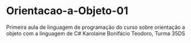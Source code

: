 # Orientacao-a-Objeto-01
Primeira aula de linguagem de programação do curso sobre orientação a objeto com a linguagem de C#
Karolaine Bonifácio Teodoro, Turma 35DS